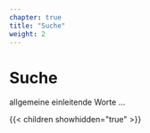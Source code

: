 ```yaml
---
chapter: true
title: "Suche"
weight: 2
---
```



# Suche

allgemeine einleitende Worte ...


{{< children showhidden="true" >}}

